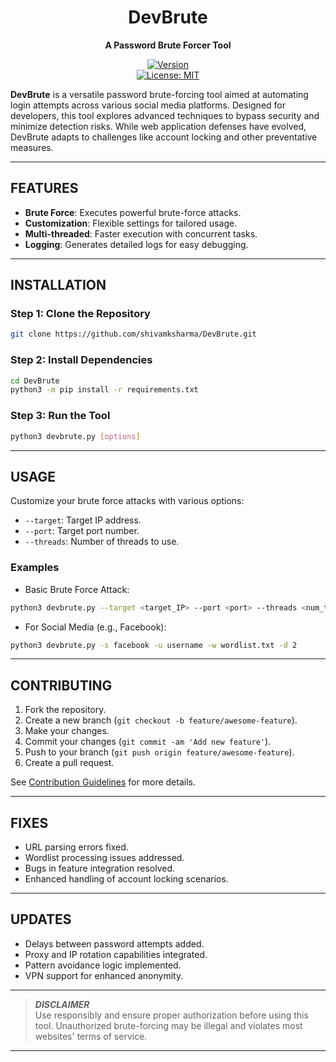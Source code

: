 <div align="center">

# **DevBrute**  
**A Password Brute Forcer Tool**

[![Version](https://img.shields.io/badge/Version-1.0.0-brightgreen.svg)](https://github.com/shivamksharma/DevBrute/releases/tag/v1.0.0)  
[![License: MIT](https://img.shields.io/badge/License-MIT-yellow.svg)](https://opensource.org/licenses/MIT)

</div>

**DevBrute** is a versatile password brute-forcing tool aimed at automating login attempts across various social media platforms. Designed for developers, this tool explores advanced techniques to bypass security and minimize detection risks. While web application defenses have evolved, DevBrute adapts to challenges like account locking and other preventative measures.

---

## **FEATURES**

- **Brute Force**: Executes powerful brute-force attacks.  
- **Customization**: Flexible settings for tailored usage.  
- **Multi-threaded**: Faster execution with concurrent tasks.  
- **Logging**: Generates detailed logs for easy debugging.

---

## **INSTALLATION**

### Step 1: Clone the Repository

```bash
git clone https://github.com/shivamksharma/DevBrute.git
```

### Step 2: Install Dependencies

```bash
cd DevBrute
python3 -m pip install -r requirements.txt
```

### Step 3: Run the Tool

```bash
python3 devbrute.py [options]
```

---

## **USAGE**

Customize your brute force attacks with various options:

- `--target`: Target IP address.  
- `--port`: Target port number.  
- `--threads`: Number of threads to use.

### Examples

- Basic Brute Force Attack:

```bash
python3 devbrute.py --target <target_IP> --port <port> --threads <num_threads>
```

- For Social Media (e.g., Facebook):

```bash
python3 devbrute.py -s facebook -u username -w wordlist.txt -d 2
```

---

## **CONTRIBUTING**

1. Fork the repository.  
2. Create a new branch (`git checkout -b feature/awesome-feature`).  
3. Make your changes.  
4. Commit your changes (`git commit -am 'Add new feature'`).  
5. Push to your branch (`git push origin feature/awesome-feature`).  
6. Create a pull request.

See [Contribution Guidelines](CONTRIBUTING.md) for more details.

---

## **FIXES**

- URL parsing errors fixed.  
- Wordlist processing issues addressed.  
- Bugs in feature integration resolved.  
- Enhanced handling of account locking scenarios.

---

## **UPDATES**

- Delays between password attempts added.  
- Proxy and IP rotation capabilities integrated.  
- Pattern avoidance logic implemented.  
- VPN support for enhanced anonymity.

---

> **_DISCLAIMER_**  
> Use responsibly and ensure proper authorization before using this tool. Unauthorized brute-forcing may be illegal and violates most websites' terms of service.

---
